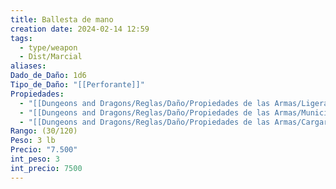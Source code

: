 ```yaml
---
title: Ballesta de mano
creation date: 2024-02-14 12:59
tags:
  - type/weapon
  - Dist/Marcial
aliases: 
Dado_de_Daño: 1d6
Tipo_de_Daño: "[[Perforante]]"
Propiedades:
  - "[[Dungeons and Dragons/Reglas/Daño/Propiedades de las Armas/Ligera]]"
  - "[[Dungeons and Dragons/Reglas/Daño/Propiedades de las Armas/Munición]]"
  - "[[Dungeons and Dragons/Reglas/Daño/Propiedades de las Armas/Cargar]]"
Rango: (30/120)
Peso: 3 lb
Precio: "7.500"
int_peso: 3
int_precio: 7500
---
```

